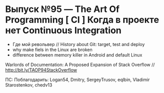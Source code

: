 # Выпуск №95 — The Art Of Programming [ CI ] Когда в проекте нет Continuous Integration

+ Где мой револьвер // History about Git: target, test and deploy 
+ why make fiels in the Linux are broken
+ difference between memory killer in Android and default Linux


Warlords of Documentation: A Proposed Expansion of Stack Overflow // http://bit.ly/TAOP94StackOverflow

ПС: Поблагодарить: Logan54, Dmitry, SergeyTrusov, eqlbin, Vladimir Starostenkov, chedv13

